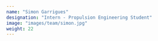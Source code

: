 ```yaml
---
name: "Simon Garrigues"
designation: "Intern - Propulsion Engineering Student"
image: "images/team/simon.jpg"
weight: 22
---
```

